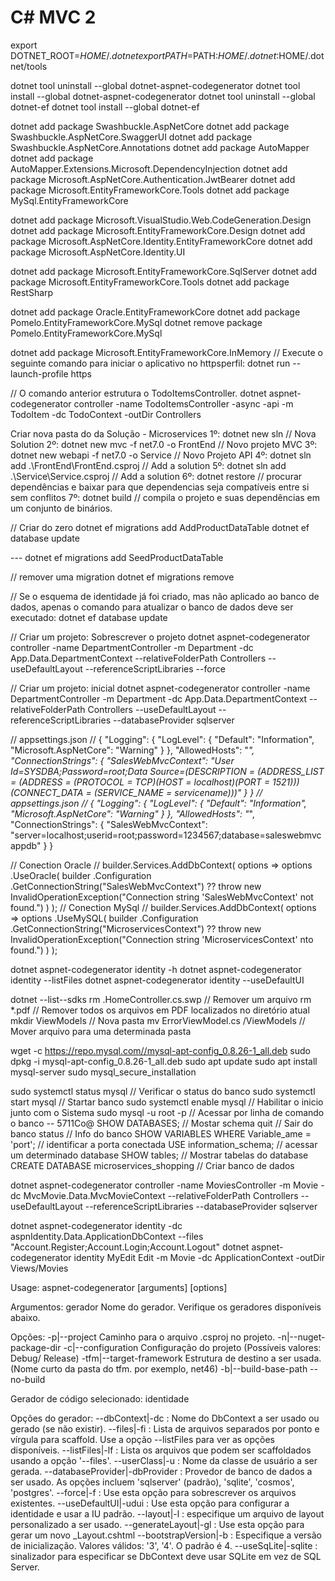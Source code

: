 # C# MVC 2
export DOTNET_ROOT=$HOME/.dotnet
export PATH=$PATH:$HOME/.dotnet:$HOME/.dotnet/tools

dotnet tool uninstall --global dotnet-aspnet-codegenerator
dotnet tool install --global dotnet-aspnet-codegenerator
dotnet tool uninstall --global dotnet-ef
dotnet tool install --global dotnet-ef

dotnet add package Swashbuckle.AspNetCore
dotnet add package Swashbuckle.AspNetCore.SwaggerUI
dotnet add package Swashbuckle.AspNetCore.Annotations
dotnet add package AutoMapper
dotnet add package AutoMapper.Extensions.Microsoft.DependencyInjection
dotnet add package Microsoft.AspNetCore.Authentication.JwtBearer
dotnet add package Microsoft.EntityFrameworkCore.Tools
dotnet add package MySql.EntityFrameworkCore

dotnet add package Microsoft.VisualStudio.Web.CodeGeneration.Design
dotnet add package Microsoft.EntityFrameworkCore.Design
dotnet add package Microsoft.AspNetCore.Identity.EntityFrameworkCore
dotnet add package Microsoft.AspNetCore.Identity.UI

dotnet add package Microsoft.EntityFrameworkCore.SqlServer
dotnet add package Microsoft.EntityFrameworkCore.Tools
dotnet add package RestSharp

dotnet add package Oracle.EntityFrameworkCore
dotnet add package Pomelo.EntityFrameworkCore.MySql
dotnet remove package Pomelo.EntityFrameworkCore.MySql

dotnet add package Microsoft.EntityFrameworkCore.InMemory
// Execute o seguinte comando para iniciar o aplicativo no httpsperfil:
dotnet run --launch-profile https

// O comando anterior estrutura o TodoItemsController.
dotnet aspnet-codegenerator controller -name TodoItemsController -async -api -m TodoItem -dc TodoContext -outDir Controllers


Criar nova pasta do da Solução - Microservices
1º: dotnet new sln                                  // Nova Solution
2º: dotnet new mvc -f net7.0 -o FrontEnd            // Novo projeto MVC
3º: dotnet new webapi -f net7.0 -o Service          // Novo Projeto API
4º: dotnet sln add .\FrontEnd\FrontEnd.csproj       // Add a solution
5º: dotnet sln add .\Service\Service.csproj         // Add a solution
6º: dotnet restore                                  // procurar dependências e baixar para que dependencias seja compatíveis entre si sem conflitos
7º: dotnet build                                    // compila o projeto e suas dependências em um conjunto de binários.

// Criar do zero
dotnet ef migrations add AddProductDataTable
dotnet ef database update

--- dotnet ef migrations add SeedProductDataTable

// remover uma migration
dotnet ef migrations remove

// Se o esquema de identidade já foi criado, mas não aplicado ao banco de dados, apenas o comando para atualizar o banco de dados deve ser executado:
dotnet ef database update

// Criar um projeto: Sobrescrever o projeto
dotnet aspnet-codegenerator controller -name DepartmentController -m Department -dc App.Data.DepartmentContext --relativeFolderPath Controllers --useDefaultLayout --referenceScriptLibraries --force

// Criar um projeto: inicial
dotnet aspnet-codegenerator controller -name DepartmentController -m Department -dc App.Data.DepartmentContext --relativeFolderPath Controllers --useDefaultLayout --referenceScriptLibraries --databaseProvider sqlserver



// appsettings.json
//
{
  "Logging": {
      "LogLevel": {
         "Default": "Information",
         "Microsoft.AspNetCore": "Warning"
      }
   },
  "AllowedHosts": "*",
  "ConnectionStrings": {
      "SalesWebMvcContext": "User Id=SYSDBA;Password=root;Data Source=(DESCRIPTION = (ADDRESS_LIST = (ADDRESS = (PROTOCOL = TCP)(HOST = localhost)(PORT = 1521))) (CONNECT_DATA = (SERVICE_NAME = servicename)))"
   }
}
// appsettings.json
//
{
  "Logging": {
      "LogLevel": {
         "Default": "Information",
         "Microsoft.AspNetCore": "Warning"
      }
   },
  "AllowedHosts": "*",
  "ConnectionStrings": {
      "SalesWebMvcContext": "server=localhost;userid=root;password=1234567;database=saleswebmvcappdb"
   }
}

// Conection Oracle
//
builder.Services.AddDbContext<SalesWebMvcContext>( options => options
   .UseOracle( builder
      .Configuration
      .GetConnectionString("SalesWebMvcContext") ?? throw new InvalidOperationException("Connection string 'SalesWebMvcContext' not found.")
   )
);
// Conection MySql
//
builder.Services.AddDbContext<MySqlContext>( options => options
   .UseMySQL( builder
      .Configuration
      .GetConnectionString("MicroservicesContext") ?? throw new InvalidOperationException("Connection string 'MicroservicesContext' nto found.")
   )
);


dotnet aspnet-codegenerator identity -h
dotnet aspnet-codegenerator identity --listFiles
dotnet aspnet-codegenerator identity --useDefaultUI











dotnet --list--sdks
rm .HomeController.cs.swp          // Remover um arquivo
rm *.pdf		                   // Remover todos os arquivos em PDF localizados no diretório atual
mkdir ViewModels                   // Nova pasta
mv ErrorViewModel.cs /ViewModels   // Mover arquivo para uma determinada pasta

wget -c https://repo.mysql.com//mysql-apt-config_0.8.26-1_all.deb
sudo dpkg -i mysql-apt-config_0.8.26-1_all.deb
sudo apt update
sudo apt install mysql-server
sudo mysql_secure_installation

sudo systemctl status mysql             // Verificar o status do banco
sudo systemctl start  mysql             // Startar banco
sudo systemctl enable mysql             // Habilitar o inicio junto com o Sistema
sudo mysql -u root -p                   // Acessar por linha de comando o banco -- 5711Co@
SHOW DATABASES;                         // Mostar schema
quit                                    // Sair do banco
status                                  // Info do banco
SHOW VARIABLES WHERE Variable_ame = 'port';    // identificar a porta conectada
USE information_schema;                 // acessar um determinado database
SHOW tables;                            // Mostrar tabelas do database
CREATE DATABASE microservices_shopping  // Criar banco de dados

dotnet aspnet-codegenerator controller -name MoviesController -m Movie -dc MvcMovie.Data.MvcMovieContext --relativeFolderPath Controllers --useDefaultLayout --referenceScriptLibraries --databaseProvider sqlserver

dotnet aspnet-codegenerator identity -dc aspnIdentity.Data.ApplicationDbContext --files "Account.Register;Account.Login;Account.Logout"
dotnet aspnet-codegenerator identity MyEdit Edit -m Movie -dc ApplicationContext -outDir Views/Movies

Usage: aspnet-codegenerator [arguments] [options]

Argumentos:
gerador Nome do gerador. Verifique os geradores disponíveis abaixo.

Opções:
-p|--project Caminho para o arquivo .csproj no projeto.
-n|--nuget-package-dir
-c|--configuration Configuração do projeto (Possíveis valores: Debug/ Release)
-tfm|--target-framework Estrutura de destino a ser usada. (Nome curto da pasta do tfm. por exemplo, net46)
-b|--build-base-path
--no-build

Gerador de código selecionado: identidade

Opções do gerador:
--dbContext|-dc : Nome do DbContext a ser usado ou gerado (se não existir).
--files|-fi : Lista de arquivos separados por ponto e vírgula para scaffold. Use a opção --listFiles para ver as opções disponíveis.
--listFiles|-lf : Lista os arquivos que podem ser scaffoldados usando a opção '--files'.
--userClass|-u : Nome da classe de usuário a ser gerada.
--databaseProvider|-dbProvider : Provedor de banco de dados a ser usado. As opções incluem 'sqlserver' (padrão), 'sqlite', 'cosmos', 'postgres'.
--force|-f : Use esta opção para sobrescrever os arquivos existentes.
--useDefaultUI|-udui : Use esta opção para configurar a identidade e usar a IU padrão.
--layout|-l : especifique um arquivo de layout personalizado a ser usado.
--generateLayout|-gl : Use esta opção para gerar um novo _Layout.cshtml
--bootstrapVersion|-b : Especifique a versão de inicialização. Valores válidos: '3', '4'. O padrão é 4.
--useSqLite|-sqlite : sinalizador para especificar se DbContext deve usar SQLite em vez de SQL Server.
